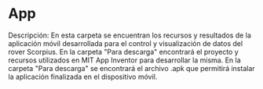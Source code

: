 # App
Descripción: En esta carpeta se encuentran los recursos y resultados de la aplicación móvil desarrollada para el control y visualización de datos del rover Scorpius. En la carpeta "Para descarga" encontrará el proyecto y recursos  utilizados en MIT App Inventor para desarrollar la misma. En la carpeta "Para descarga" se encontrará el archivo .apk que permitirá instalar la aplicación finalizada en el dispositivo móvil.
